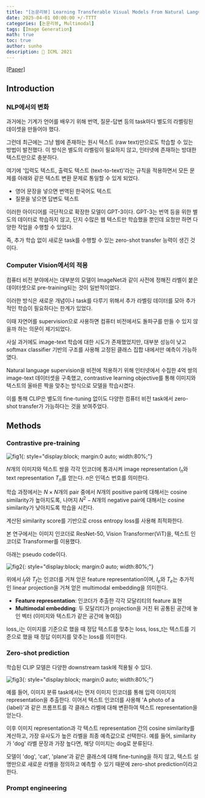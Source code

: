 ```yaml
---
title: "[논문리뷰] Learning Transferable Visual Models From Natural Language Supervision"
date: 2025-04-01 00:00:00 +/-TTTT
categories: [논문리뷰, Multimodal]
tags: [Image Generation]
math: true
toc: true
author: sunho
description: 📝 ICML 2021
---
```


[[Paper]](https://arxiv.org/abs/2103.00020)

## Introduction

### NLP에서의 변화

과거에는 기계가 언어를 배우기 위해 번역, 질문-답변 등의 task마다 별도의 라벨링된 데이셋을 만들어야 했다.

그런데 최근에는 그냥 웹에 존재하는 원시 텍스트 (raw text)만으로도 학습할 수 있는 방법이 발전했다. 이 방식은 별도의 라벨링이 필요하지 않고, 인터넷에 존재하는 방대한 텍스트만으로 충분하다.

여기에 '입력도 텍스트, 출력도 텍스트 (text-to-text)'라는 규칙을 적용하면서 모든 문제를 아래와 같은 텍스트 변환 문제로 통일할 수 있게 되었다.

- 영어 문장을 넣으면 번역된 한국어도 텍스트
- 질문을 넣으면 답변도 텍스트

이러한 아이디어를 극단적으로 확장한 모델이 GPT-3이다.
GPT-3는 번역 등을 위한 별도의 데이터로 학습하지 않고, 단지 수많은 웹 텍스트만 학습했을 뿐인데 요청만 하면 다양한 작업을 수행할 수 있었다.

즉, 추가 학습 없이 새로운 task를 수행할 수 있는 zero-shot transfer  능력이 생긴 것이다.

### Computer Vision에서의 적용

컴퓨터 비전 분야에서는 대부분의 모델이 ImageNet과 같이 사전에 정해진 라벨이 붙은 데이터셋으로 pre-training되는 것이 일반적이었다.

이러한 방식은 새로운 개념이나 task를 다루기 위해서 추가 라벨링 데이터를 모아 추가적인 학습이 필요하다는 한계가 있었다.

이때 자연어를 supervision으로 사용하면 컴퓨터 비전에서도 돌파구를 만들 수 있지 않을까 하는 의문이 제기되었다.

사실 과거에도 image-text 학습에 대한 시도가 존재했었지만, 대부분 성능이 낮고 softmax classifier 기반의 구조를 사용해 고정된 클래스 집합 내에서만 예측이 가능하였다.

Natural language supervision을 비전에 적용하기 위해 인터넷에서 수집한 4억 쌍의 image-text 데이터셋을 구축했고, contrastive learning objective를 통해 이미지와 텍스트의 올바른 짝을 맞추는 방식으로 모델을 학습시켰다. 

이를 통해 CLIP은 별도의 fine-tuning 없이도 다양한 컴퓨터 비전 task에서 zero-shot transfer가 가능하다는 것을 보여주었다.

## Methods

### Contrastive pre-training

![fig1](paper/clip-1.png){: style="display:block; margin:0 auto; width:80%;"}

$N$개의 이미지와 텍스트 쌍을 각각 인코더에 통과시켜 image representation $I_n$와 text representation $T_n$를 얻는다. $n$은 인덱스 번호를 의미한다.

학습 과정에서는 $N\times N$개의 pair 중에서 $N$개의 positive pair에 대해서는 cosine similarity가 높아지도록, 나머지 $N^2-N$개의 negative pair에 대해서는 cosine similarity가 낮아지도록 학습을 시킨다.

계산된 similarity score를 기반으로 cross entropy loss를 사용해 최적화한다.

본 연구에서는 이미지 인코더로 ResNet-50, Vision Transformer(ViT)을, 텍스트 인코더로 Transformer를 이용했다.

아래는 pseudo code이다.

![fig2](paper/clip-2.png){: style="display:block; margin:0 auto; width:80%;"}

위에서 $I_f$와 $T_f$는 인코더를 거쳐 얻은 feature representation이며, $I_e$와 $T_e$는 추가적인 linear projection을 거쳐 얻은 multimodal embedding을 의미한다.

- **Feature representation**: 인코더가 추출한 각각 모달리티의 feature 표현
- **Multimodal embedding**: 두 모달리티가 projection을 거친 뒤 공통된 공간에 놓인 벡터 (이미지와 텍스트가 같은 공간에 놓여짐)

loss_i는 이미지를 기준으로 했을 때 정답 텍스트를 맞추는 loss, loss_t는 텍스트를 기준으로 했을 때 정답 이미지를 맞추는 loss를 의미한다.

### Zero-shot prediction

학습된 CLIP 모델은 다양한 downstream task에 적용될 수 있다.

![fig3](paper/clip-3.png){: style="display:block; margin:0 auto; width:80%;"}

예를 들어, 이미지 분류 task에서는 먼저 이미지 인코더를 통해 입력 이미지의 representation을 추출한다. 이어서 텍스트 인코더를 사용해 'A photo of a {label}'과 같은 프롬프트를 각 클래스 라벨에 대해 변환하여 텍스트 representation을 얻는다.

이후 이미지 representation과 각 텍스트 representation 간의 cosine similarity를 계산하고, 가장 유사도가 높은 라벨을 최종 예측값으로 선택한다. 예를 들어, similarity가 'dog' 라벨 문장과 가장 높다면, 해당 이미지는 dog로 분류된다.

모델이 'dog', 'cat', 'plane'과 같은 클래스에 대해 fine-tuning을 하지 않고, 텍스트 설명만으로 새로운 라벨을 정의하고 예측할 수 있기 때문에 zero-shot prediction이라고 한다.

### Prompt engineering


